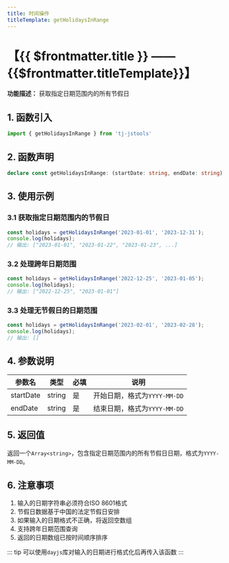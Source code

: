 ```yaml
---
title: 时间操作
titleTemplate: getHolidaysInRange
---
```


# 【{{ $frontmatter.title }} —— {{$frontmatter.titleTemplate}}】

**功能描述：** 获取指定日期范围内的所有节假日

## 1. 函数引入

```js
import { getHolidaysInRange } from 'tj-jstools'
```

## 2. 函数声明

```ts
declare const getHolidaysInRange: (startDate: string, endDate: string) => Array<string>;
```

## 3. 使用示例

### 3.1 获取指定日期范围内的节假日

```ts
const holidays = getHolidaysInRange('2023-01-01', '2023-12-31');
console.log(holidays);
// 输出: ["2023-01-01", "2023-01-22", "2023-01-23", ...]
```

### 3.2 处理跨年日期范围

```ts
const holidays = getHolidaysInRange('2022-12-25', '2023-01-05');
console.log(holidays);
// 输出: ["2022-12-25", "2023-01-01"]
```

### 3.3 处理无节假日的日期范围

```ts
const holidays = getHolidaysInRange('2023-02-01', '2023-02-28');
console.log(holidays);
// 输出: []
```

## 4. 参数说明

| 参数名 | 类型 | 必填 | 说明 |
|--------|------|------|------|
| startDate | string | 是 | 开始日期，格式为`YYYY-MM-DD` |
| endDate | string | 是 | 结束日期，格式为`YYYY-MM-DD` |

## 5. 返回值

返回一个`Array<string>`，包含指定日期范围内的所有节假日日期，格式为`YYYY-MM-DD`。

## 6. 注意事项

1. 输入的日期字符串必须符合ISO 8601格式
2. 节假日数据基于中国的法定节假日安排
3. 如果输入的日期格式不正确，将返回空数组
4. 支持跨年日期范围查询
5. 返回的日期数组已按时间顺序排序

::: tip
可以使用`dayjs`库对输入的日期进行格式化后再传入该函数
:::
